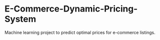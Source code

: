 # E-Commerce-Dynamic-Pricing-System
Machine learning project to predict optimal prices for e-commerce listings.
